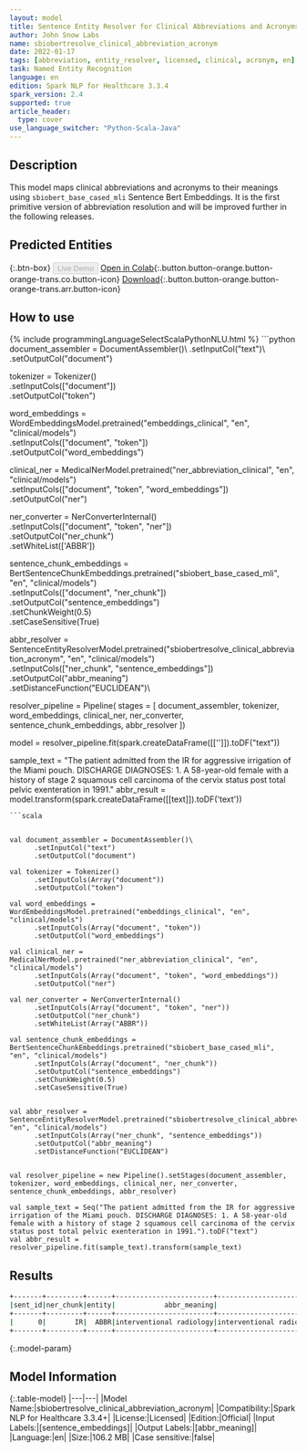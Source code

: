 ```yaml
---
layout: model
title: Sentence Entity Resolver for Clinical Abbreviations and Acronyms (sbiobert_base_cased_mli embeddings)
author: John Snow Labs
name: sbiobertresolve_clinical_abbreviation_acronym
date: 2022-01-17
tags: [abbreviation, entity_resolver, licensed, clinical, acronym, en]
task: Named Entity Recognition
language: en
edition: Spark NLP for Healthcare 3.3.4
spark_version: 2.4
supported: true
article_header:
  type: cover
use_language_switcher: "Python-Scala-Java"
---
```


## Description

This model maps clinical abbreviations and acronyms to their meanings using `sbiobert_base_cased_mli` Sentence Bert Embeddings. It is the first primitive version of abbreviation resolution and will be improved further in the following releases.

## Predicted Entities



{:.btn-box}
<button class="button button-orange" disabled>Live Demo</button>
[Open in Colab](https://colab.research.google.com/github/JohnSnowLabs/spark-nlp-workshop/blob/master/tutorials/Certification_Trainings/Healthcare/3.Clinical_Entity_Resolvers.ipynb){:.button.button-orange.button-orange-trans.co.button-icon}
[Download](https://s3.amazonaws.com/auxdata.johnsnowlabs.com/clinical/models/sbiobertresolve_clinical_abbreviation_acronym_en_3.3.4_2.4_1642426791378.zip){:.button.button-orange.button-orange-trans.arr.button-icon}

## How to use



<div class="tabs-box" markdown="1">
{% include programmingLanguageSelectScalaPythonNLU.html %}
```python
document_assembler = DocumentAssembler()\
      .setInputCol("text")\
      .setOutputCol("document")

tokenizer = Tokenizer()\
      .setInputCols(["document"])\
      .setOutputCol("token")

word_embeddings = WordEmbeddingsModel.pretrained("embeddings_clinical", "en", "clinical/models")\
      .setInputCols(["document", "token"])\
      .setOutputCol("word_embeddings")

clinical_ner = MedicalNerModel.pretrained("ner_abbreviation_clinical", "en", "clinical/models") \
      .setInputCols(["document", "token", "word_embeddings"]) \
      .setOutputCol("ner")

ner_converter = NerConverterInternal() \
      .setInputCols(["document", "token", "ner"]) \
      .setOutputCol("ner_chunk")\
      .setWhiteList(['ABBR'])

sentence_chunk_embeddings = BertSentenceChunkEmbeddings.pretrained("sbiobert_base_cased_mli", "en", "clinical/models")\
      .setInputCols(["document", "ner_chunk"])\
      .setOutputCol("sentence_embeddings")\
      .setChunkWeight(0.5)\
      .setCaseSensitive(True)

    
abbr_resolver = SentenceEntityResolverModel.pretrained("sbiobertresolve_clinical_abbreviation_acronym", "en", "clinical/models") \
      .setInputCols(["ner_chunk", "sentence_embeddings"]) \
      .setOutputCol("abbr_meaning")\
      .setDistanceFunction("EUCLIDEAN")\
    

resolver_pipeline = Pipeline(
    stages = [
        document_assembler,
        tokenizer,
        word_embeddings,
        clinical_ner,
        ner_converter,
        sentence_chunk_embeddings,
        abbr_resolver
  ])

model = resolver_pipeline.fit(spark.createDataFrame([['']]).toDF("text"))

sample_text = "The patient admitted from the IR for aggressive irrigation of the Miami pouch. DISCHARGE DIAGNOSES: 1. A 58-year-old female with a history of stage 2 squamous cell carcinoma of the cervix status post total pelvic exenteration in 1991."
abbr_result = model.transform(spark.createDataFrame([[text]]).toDF('text'))
```
```scala


val document_assembler = DocumentAssembler()\
      .setInputCol("text")
      .setOutputCol("document")

val tokenizer = Tokenizer()
      .setInputCols(Array("document"))
      .setOutputCol("token")

val word_embeddings = WordEmbeddingsModel.pretrained("embeddings_clinical", "en", "clinical/models")
      .setInputCols(Array("document", "token"))
      .setOutputCol("word_embeddings")

val clinical_ner = MedicalNerModel.pretrained("ner_abbreviation_clinical", "en", "clinical/models") 
      .setInputCols(Array("document", "token", "word_embeddings")) 
      .setOutputCol("ner")

val ner_converter = NerConverterInternal() 
      .setInputCols(Array("document", "token", "ner")) 
      .setOutputCol("ner_chunk")
      .setWhiteList(Array("ABBR"))

val sentence_chunk_embeddings = BertSentenceChunkEmbeddings.pretrained("sbiobert_base_cased_mli", "en", "clinical/models")
      .setInputCols(Array("document", "ner_chunk"))
      .setOutputCol("sentence_embeddings")
      .setChunkWeight(0.5)
      .setCaseSensitive(True)

    
val abbr_resolver = SentenceEntityResolverModel.pretrained("sbiobertresolve_clinical_abbreviation_acronym", "en", "clinical/models") 
      .setInputCols(Array("ner_chunk", "sentence_embeddings")) 
      .setOutputCol("abbr_meaning")
      .setDistanceFunction("EUCLIDEAN")
    

val resolver_pipeline = new Pipeline().setStages(document_assembler, tokenizer, word_embeddings, clinical_ner, ner_converter, sentence_chunk_embeddings, abbr_resolver)

val sample_text = Seq("The patient admitted from the IR for aggressive irrigation of the Miami pouch. DISCHARGE DIAGNOSES: 1. A 58-year-old female with a history of stage 2 squamous cell carcinoma of the cervix status post total pelvic exenteration in 1991.").toDF("text")
val abbr_result = resolver_pipeline.fit(sample_text).transform(sample_text)
```
</div>

## Results

```bash
+-------+---------+------+------------------------+-------------------------------------------------------------------------+-----------------+---------------------------------+
|sent_id|ner_chunk|entity|            abbr_meaning|                                                            all_k_results|all_k_resolutions|           all_k_cosine_distances|
+-------+---------+------+------------------------+-------------------------------------------------------------------------+-----------------+---------------------------------+
|      0|       IR|  ABBR|interventional radiology|interventional radiology:::immediate-release:::(stage) IA:::intraarterial|IR:::IR:::IA:::IA|0.0156:::0.0945:::0.1046:::0.1111|
+-------+---------+------+------------------------+-------------------------------------------------------------------------+-----------------+---------------------------------+
```

{:.model-param}
## Model Information

{:.table-model}
|---|---|
|Model Name:|sbiobertresolve_clinical_abbreviation_acronym|
|Compatibility:|Spark NLP for Healthcare 3.3.4+|
|License:|Licensed|
|Edition:|Official|
|Input Labels:|[sentence_embeddings]|
|Output Labels:|[abbr_meaning]|
|Language:|en|
|Size:|106.2 MB|
|Case sensitive:|false|
